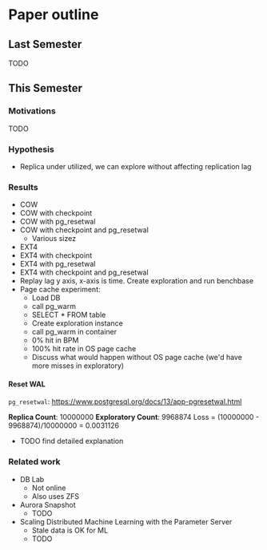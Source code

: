 # Paper outline

## Last Semester
TODO

## This Semester

### Motivations
TODO

### Hypothesis
- Replica under utilized, we can explore without affecting replication lag

### Results
- COW
- COW with checkpoint
- COW with pg_resetwal
- COW with checkpoint and pg_resetwal
  - Various sizez 
- EXT4
- EXT4 with checkpoint
- EXT4 with pg_resetwal
- EXT4 with checkpoint and pg_resetwal
- Replay lag y axis, x-axis is time. Create exploration and run benchbase
- Page cache experiment:
  - Load DB
  - call pg_warm
  - SELECT * FROM table
  - Create exploration instance
  - call pg_warm in container
  - 0% hit in BPM
  - 100% hit rate in OS page cache
  - Discuss what would happen without OS page cache (we'd have more misses in exploratory)

#### Reset WAL
`pg_resetwal`: https://www.postgresql.org/docs/13/app-pgresetwal.html

**Replica Count**: 10000000
**Exploratory Count**: 9968874
Loss = (10000000 - 9968874)/10000000 = 0.0031126

- TODO find detailed explanation

### Related work
- DB Lab
  - Not online
  - Also uses ZFS
- Aurora Snapshot
  - TODO
- Scaling Distributed Machine Learning with the Parameter Server
  - Stale data is OK for ML
  - TODO